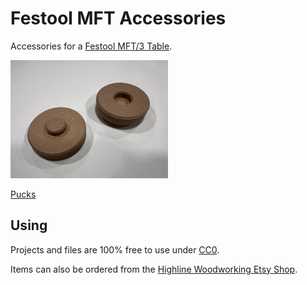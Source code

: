 # Festool MFT Accessories

Accessories for a [Festool MFT/3 Table](https://www.festoolusa.com/accessories/sawing/underframes-and-work-benches/work-benches/495315---mft3).

<a href="pucks/README.md"><img src="pucks/images/pucks.png" width="50%" /></a>

[Pucks](pucks/README.md)

## Using

Projects and files are 100% free to use under [CC0](https://creativecommons.org/public-domain/cc0/).

Items can also be ordered from the [Highline Woodworking Etsy Shop](https://www.etsy.com/shop/HighlineWoodworking).
